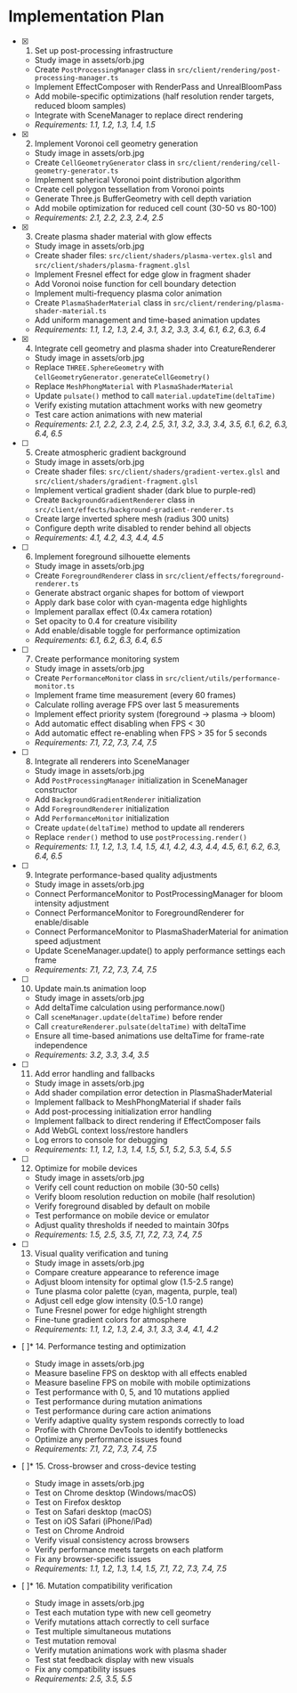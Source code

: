 # Implementation Plan

- [x] 1. Set up post-processing infrastructure

  - Study image in assets/orb.jpg
  - Create `PostProcessingManager` class in `src/client/rendering/post-processing-manager.ts`
  - Implement EffectComposer with RenderPass and UnrealBloomPass
  - Add mobile-specific optimizations (half resolution render targets, reduced bloom samples)
  - Integrate with SceneManager to replace direct rendering
  - _Requirements: 1.1, 1.2, 1.3, 1.4, 1.5_

- [x] 2. Implement Voronoi cell geometry generation

  - Study image in assets/orb.jpg
  - Create `CellGeometryGenerator` class in `src/client/rendering/cell-geometry-generator.ts`
  - Implement spherical Voronoi point distribution algorithm
  - Create cell polygon tessellation from Voronoi points
  - Generate Three.js BufferGeometry with cell depth variation
  - Add mobile optimization for reduced cell count (30-50 vs 80-100)
  - _Requirements: 2.1, 2.2, 2.3, 2.4, 2.5_

- [x] 3. Create plasma shader material with glow effects

  - Study image in assets/orb.jpg
  - Create shader files: `src/client/shaders/plasma-vertex.glsl` and `src/client/shaders/plasma-fragment.glsl`
  - Implement Fresnel effect for edge glow in fragment shader
  - Add Voronoi noise function for cell boundary detection
  - Implement multi-frequency plasma color animation
  - Create `PlasmaShaderMaterial` class in `src/client/rendering/plasma-shader-material.ts`
  - Add uniform management and time-based animation updates
  - _Requirements: 1.1, 1.2, 1.3, 2.4, 3.1, 3.2, 3.3, 3.4, 6.1, 6.2, 6.3, 6.4_

- [x] 4. Integrate cell geometry and plasma shader into CreatureRenderer

  - Study image in assets/orb.jpg
  - Replace `THREE.SphereGeometry` with `CellGeometryGenerator.generateCellGeometry()`
  - Replace `MeshPhongMaterial` with `PlasmaShaderMaterial`
  - Update `pulsate()` method to call `material.updateTime(deltaTime)`
  - Verify existing mutation attachment works with new geometry
  - Test care action animations with new material
  - _Requirements: 2.1, 2.2, 2.3, 2.4, 2.5, 3.1, 3.2, 3.3, 3.4, 3.5, 6.1, 6.2, 6.3, 6.4, 6.5_

- [ ] 5. Create atmospheric gradient background

  - Study image in assets/orb.jpg
  - Create shader files: `src/client/shaders/gradient-vertex.glsl` and `src/client/shaders/gradient-fragment.glsl`
  - Implement vertical gradient shader (dark blue to purple-red)
  - Create `BackgroundGradientRenderer` class in `src/client/effects/background-gradient-renderer.ts`
  - Create large inverted sphere mesh (radius 300 units)
  - Configure depth write disabled to render behind all objects
  - _Requirements: 4.1, 4.2, 4.3, 4.4, 4.5_

- [ ] 6. Implement foreground silhouette elements

  - Study image in assets/orb.jpg
  - Create `ForegroundRenderer` class in `src/client/effects/foreground-renderer.ts`
  - Generate abstract organic shapes for bottom of viewport
  - Apply dark base color with cyan-magenta edge highlights
  - Implement parallax effect (0.4x camera rotation)
  - Set opacity to 0.4 for creature visibility
  - Add enable/disable toggle for performance optimization
  - _Requirements: 6.1, 6.2, 6.3, 6.4, 6.5_

- [ ] 7. Create performance monitoring system

  - Study image in assets/orb.jpg
  - Create `PerformanceMonitor` class in `src/client/utils/performance-monitor.ts`
  - Implement frame time measurement (every 60 frames)
  - Calculate rolling average FPS over last 5 measurements
  - Implement effect priority system (foreground → plasma → bloom)
  - Add automatic effect disabling when FPS < 30
  - Add automatic effect re-enabling when FPS > 35 for 5 seconds
  - _Requirements: 7.1, 7.2, 7.3, 7.4, 7.5_

- [ ] 8. Integrate all renderers into SceneManager

  - Study image in assets/orb.jpg
  - Add `PostProcessingManager` initialization in SceneManager constructor
  - Add `BackgroundGradientRenderer` initialization
  - Add `ForegroundRenderer` initialization
  - Add `PerformanceMonitor` initialization
  - Create `update(deltaTime)` method to update all renderers
  - Replace `render()` method to use `postProcessing.render()`
  - _Requirements: 1.1, 1.2, 1.3, 1.4, 1.5, 4.1, 4.2, 4.3, 4.4, 4.5, 6.1, 6.2, 6.3, 6.4, 6.5_

- [ ] 9. Integrate performance-based quality adjustments

  - Study image in assets/orb.jpg
  - Connect PerformanceMonitor to PostProcessingManager for bloom intensity adjustment
  - Connect PerformanceMonitor to ForegroundRenderer for enable/disable
  - Connect PerformanceMonitor to PlasmaShaderMaterial for animation speed adjustment
  - Update SceneManager.update() to apply performance settings each frame
  - _Requirements: 7.1, 7.2, 7.3, 7.4, 7.5_

- [ ] 10. Update main.ts animation loop

  - Study image in assets/orb.jpg
  - Add deltaTime calculation using performance.now()
  - Call `sceneManager.update(deltaTime)` before render
  - Call `creatureRenderer.pulsate(deltaTime)` with deltaTime
  - Ensure all time-based animations use deltaTime for frame-rate independence
  - _Requirements: 3.2, 3.3, 3.4, 3.5_

- [ ] 11. Add error handling and fallbacks

  - Study image in assets/orb.jpg
  - Add shader compilation error detection in PlasmaShaderMaterial
  - Implement fallback to MeshPhongMaterial if shader fails
  - Add post-processing initialization error handling
  - Implement fallback to direct rendering if EffectComposer fails
  - Add WebGL context loss/restore handlers
  - Log errors to console for debugging
  - _Requirements: 1.1, 1.2, 1.3, 1.4, 1.5, 5.1, 5.2, 5.3, 5.4, 5.5_

- [ ] 12. Optimize for mobile devices

  - Study image in assets/orb.jpg
  - Verify cell count reduction on mobile (30-50 cells)
  - Verify bloom resolution reduction on mobile (half resolution)
  - Verify foreground disabled by default on mobile
  - Test performance on mobile device or emulator
  - Adjust quality thresholds if needed to maintain 30fps
  - _Requirements: 1.5, 2.5, 3.5, 7.1, 7.2, 7.3, 7.4, 7.5_

- [ ] 13. Visual quality verification and tuning

  - Study image in assets/orb.jpg
  - Compare creature appearance to reference image
  - Adjust bloom intensity for optimal glow (1.5-2.5 range)
  - Tune plasma color palette (cyan, magenta, purple, teal)
  - Adjust cell edge glow intensity (0.5-1.0 range)
  - Tune Fresnel power for edge highlight strength
  - Fine-tune gradient colors for atmosphere
  - _Requirements: 1.1, 1.2, 1.3, 2.4, 3.1, 3.3, 3.4, 4.1, 4.2_

- [ ]\* 14. Performance testing and optimization

  - Study image in assets/orb.jpg
  - Measure baseline FPS on desktop with all effects enabled
  - Measure baseline FPS on mobile with mobile optimizations
  - Test performance with 0, 5, and 10 mutations applied
  - Test performance during mutation animations
  - Test performance during care action animations
  - Verify adaptive quality system responds correctly to load
  - Profile with Chrome DevTools to identify bottlenecks
  - Optimize any performance issues found
  - _Requirements: 7.1, 7.2, 7.3, 7.4, 7.5_

- [ ]\* 15. Cross-browser and cross-device testing

  - Study image in assets/orb.jpg
  - Test on Chrome desktop (Windows/macOS)
  - Test on Firefox desktop
  - Test on Safari desktop (macOS)
  - Test on iOS Safari (iPhone/iPad)
  - Test on Chrome Android
  - Verify visual consistency across browsers
  - Verify performance meets targets on each platform
  - Fix any browser-specific issues
  - _Requirements: 1.1, 1.2, 1.3, 1.4, 1.5, 7.1, 7.2, 7.3, 7.4, 7.5_

- [ ]\* 16. Mutation compatibility verification
  - Study image in assets/orb.jpg
  - Test each mutation type with new cell geometry
  - Verify mutations attach correctly to cell surface
  - Test multiple simultaneous mutations
  - Test mutation removal
  - Verify mutation animations work with plasma shader
  - Test stat feedback display with new visuals
  - Fix any compatibility issues
  - _Requirements: 2.5, 3.5, 5.5_
